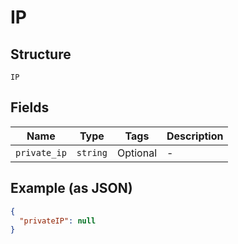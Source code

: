 
# IP

## Structure

`IP`

## Fields

| Name | Type | Tags | Description |
|  --- | --- | --- | --- |
| `private_ip` | `string` | Optional | - |

## Example (as JSON)

```json
{
  "privateIP": null
}
```

